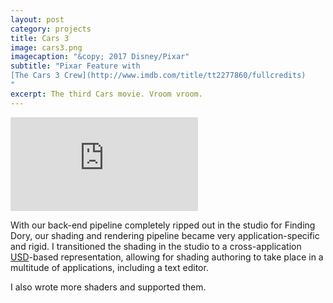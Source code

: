 ```yaml
---
layout: post
category: projects
title: Cars 3
image: cars3.png
imagecaption: "&copy; 2017 Disney/Pixar"
subtitle: "Pixar Feature with 
[The Cars 3 Crew](http://www.imdb.com/title/tt2277860/fullcredits)
"
excerpt: The third Cars movie. Vroom vroom.
---
```

<iframe class="video"
  src="https://www.youtube.com/embed/E4K7JgPJ8-s?autoplay=1&loop=1&playlist=E4K7JgPJ8-s"
  frameborder="0"
  allowfullscreen></iframe>

With our back-end pipeline completely ripped out in the studio for Finding
Dory, our shading and rendering pipeline became very application-specific and
rigid. I transitioned the shading in the studio to a cross-application
[USD](http://graphics.pixar.com/usd/overview.html)-based representation,
allowing for shading authoring to take place in a multitude of applications,
including a text editor.

I also wrote more shaders and supported them.
